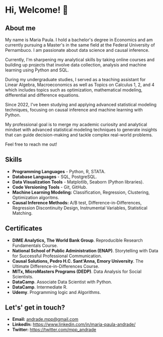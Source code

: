 # Hi, Welcome! 👋
## About me
My name is Maria Paula. I hold a bachelor's degree in Economics and am currently pursuing a Master's in the same field at the Federal University of Pernambuco. I am passionate about data science and causal inference. 

Currently, I'm sharpening my analytical skills by taking online courses and building up projects that involve data collection, analysis and machine learning using Python and SQL.

During my undergraduate studies, I served as a teaching assistant for Linear Algebra, Macroeconomics as well as Topics on Calculus 1, 2, and 4 which includes topics such as optimization, mathematical modeling, differential and difference equations.

Since 2022, I've been studying and applying advanced statistical modeling techniques, focusing on causal inference and machine learning with Python.

My professional goal is to merge my academic curiosity and analytical mindset with advanced statistical modeling techniques to generate insights that can guide decision-making and tackle complex real-world problems. 

Feel free to reach me out! 
  
## Skills
- **Programming Languages** - Python, R, STATA.
- **Database Languages** - SQL, PostgreSQL.
- **Data Visualization Tools** - Matplotlib, Seaborn (Python libraries).
- **Code Versioning Tools** - Git, GitHub.
- **Machine Learning Modeling:** Classification, Regression, Clustering, Optimization algoritms.
- **Causal Inference Methods:** A/B test, Difference-in-Differences, Regression Discontinuity Design, Instrumental Variables, Statistical Matching.

## Certificates
- **DIME Analytics, The World Bank Group**. Reproducible Research Fundamentals Course.
- **National School of Public Administration (ENAP)**. Storytelling with Data for Successful Professional Communication.
- **Causal Solutions, Pedro H.C. Sant'Anna, Emory University**. The Ultimate Difference-in-Differences Course.
- **MITx, MicroMasters Programs (DEDP)**. Data Analysis for Social Scientists.
- **DataCamp**. Associate Data Scientist with Python.
- **DataCamp**. Intermediate R.
- **Udemy**. Programming logic and Algorithms.

## Let's' get in touch?
- **Email:** andrade.mpp@gmail.com
- **LinkedIn:** https://www.linkedin.com/in/maria-paula-andrade/
- **Twitter:** https://twitter.com/mpp_andrade

<!---
MariaPaulaAndrade/MariaPaulaAndrade is a ✨ special ✨ repository because its README.md (this file) appears on your GitHub profile.
You can click the Preview link to take a look at your changes.
--->
